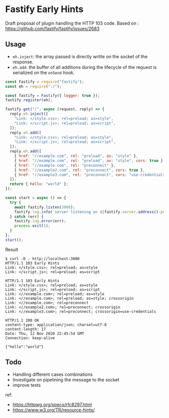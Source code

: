 # Fastify Early Hints

Draft proposal of plugin handling the HTTP 103 code.
Based on : https://github.com/fastify/fastify/issues/2683

## Usage

- `eh.inject`: the array passed is directly writte on the socket of the response.
- `eh.add`: the buffer of all additions during the lifecycle of the request is serialized on the `onSend` hook.

```javascript
const Fastify = require("fastify");
const eh = require("./");

const fastify = Fastify({ logger: true });
fastify.register(eh);

fastify.get("/", async (request, reply) => {
  reply.eh.inject([
    "Link: </style.css>; rel=preload; as=style",
    "Link: </script.js>; rel=preload; as=script",
  ]);
  reply.eh.add([
    "Link: </style.css>; rel=preload; as=style",
    "Link: </script.js>; rel=preload; as=script",
  ]);
  reply.eh.add([
    { href: "//example.com", rel: "preload", as: "style" },
    { href: "//example.com", rel: "preload", as: "style", cors: true },
    { href: "//example.com", rel: "preconnect" },
    { href: "//example2.com", rel: "preconnect", cors: true },
    { href: "//example3.com", rel: "preconnect", cors: "use-credentials" },
  ]);
  return { hello: "world" };
});

const start = async () => {
  try {
    await fastify.listen(3000);
    fastify.log.info(`server listening on ${fastify.server.address().port}`);
  } catch (err) {
    fastify.log.error(err);
    process.exit(1);
  }
};
start();
```

Result
```
$ curl -D - http://localhost:3000    
HTTP/1.1 103 Early Hints
Link: </style.css>; rel=preload; as=style
Link: </script.js>; rel=preload; as=script

HTTP/1.1 103 Early Hints
Link: </style.css>; rel=preload; as=style
Link: </script.js>; rel=preload; as=script
Link: <//example.com>; rel=preload; as=style
Link: <//example.com>; rel=preload; as=style; crossorigin
Link: <//example.com>; rel=preconnect
Link: <//example2.com>; rel=preconnect; crossorigin
Link: <//example3.com>; rel=preconnect; crossorigin=use-credentials

HTTP/1.1 200 OK
content-type: application/json; charset=utf-8
content-length: 17
Date: Thu, 12 Nov 2020 22:45:54 GMT
Connection: keep-alive

{"hello":"world"}
```

## Todo

- Handling different cases combinations
- Investigate on pipelining the message to the socket
- improve tests

ref:

- https://httpwg.org/specs/rfc8297.html
- https://www.w3.org/TR/resource-hints/
